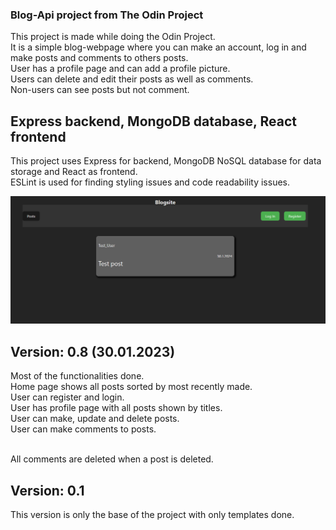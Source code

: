 ### Blog-Api project from The Odin Project
This project is made while doing the Odin Project.<br>
It is a simple blog-webpage where you can make an account, log in and make posts and comments to others posts.<br>
User has a profile page and can add a profile picture.<br>
Users can delete and edit their posts as well as comments.<br>
Non-users can see posts but not comment.<br>

## Express backend, MongoDB database, React frontend
This project uses Express for backend, MongoDB NoSQL database for data storage and React as frontend.<br>
ESLint is used for finding styling issues and code readability issues.

![Main Page (not login as user)](image.png)

## Version: 0.8 (30.01.2023)
Most of the functionalities done.</br>
Home page shows all posts sorted by most recently made.</br>
User can register and login.</br>
User has profile page with all posts shown by titles.</br>
User can make, update and delete posts.</br>
User can make comments to posts.</br></br>

All comments are deleted when a post is deleted.</br>

## Version: 0.1
This version is only the base of the project with only templates done.
